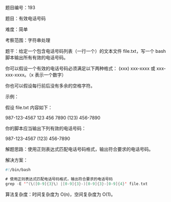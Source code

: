题目编号：193

题目：有效电话号码

难度：简单

考察范围：字符串处理

题干：给定一个包含电话号码列表（一行一个）的文本文件 file.txt，写一个 bash 脚本输出所有有效的电话号码。

你可以假设一个有效的电话号码必须满足以下两种格式： (xxx) xxx-xxxx 或 xxx-xxx-xxxx。（x 表示一个数字）

你也可以假设每行前后没有多余的空格字符。

示例：

假设 file.txt 内容如下：

987-123-4567
123 456 7890
(123) 456-7890

你的脚本应当输出下列有效的电话号码：

987-123-4567
(123) 456-7890

解题思路：使用正则表达式匹配电话号码格式，输出符合要求的电话号码。

解决方案：

```swift
#!/bin/bash

# 使用正则表达式匹配电话号码格式，输出符合要求的电话号码
grep -E '^(\([0-9]{3}\) |[0-9]{3}-)[0-9]{3}-[0-9]{4}' file.txt
```

算法复杂度：时间复杂度为 O(n)，空间复杂度为 O(1)。